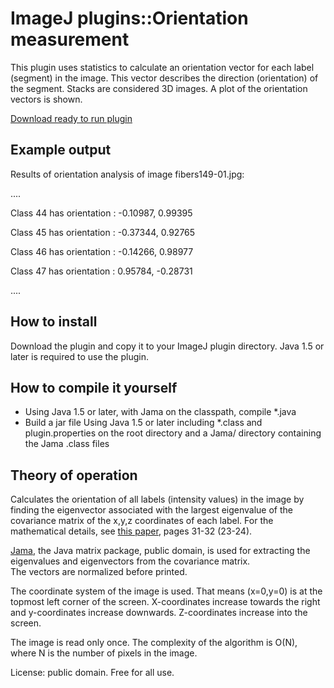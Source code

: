 ImageJ plugins::Orientation measurement
====================

This plugin uses statistics to calculate an orientation vector
for each label (segment) in the image. 
This vector describes the direction (orientation) of the segment.
Stacks are considered 3D images. 
A plot of the orientation vectors is shown.

[Download ready to run plugin](http://www.pvv.org/~perchrh/imagej/Orientation-1.0.1_.jar)

Example output
---------------------


Results of orientation analysis of image fibers149-01.jpg:

....

Class 44 has orientation : -0.10987, 0.99395

Class 45 has orientation : -0.37344, 0.92765

Class 46 has orientation : -0.14266, 0.98977

Class 47 has orientation : 0.95784, -0.28731

....


How to install
---------------------

Download the plugin and copy it to your ImageJ plugin directory.
Java 1.5 or later is required to use the plugin.

How to compile it yourself
---------------------

- Using Java 1.5 or later, with Jama on the classpath, compile \*.java
- Build a jar file Using Java 1.5 or later including \*.class and plugin.properties on the root directory and a Jama/ directory containing the Jama .class files


Theory of operation
---------------------

Calculates the orientation of all labels (intensity values) in the image
by finding the eigenvector associated with the largest eigenvalue of
the covariance matrix of the x,y,z coordinates of each label.
For the mathematical details, see [this paper](http://www.pvv.org/~perchrh/papers/mastersthesisHendenBacheWiig.pdf), pages 31-32 (23-24).

[Jama](http://math.nist.gov/javanumerics/jama/), the Java matrix package, public domain, is used for extracting the eigenvalues and eigenvectors from the covariance matrix.  
The vectors are normalized before printed. 

The coordinate system of the image is used. That means (x=0,y=0) is at the topmost left corner of the screen. X-coordinates increase towards the right and y-coordinates increase downwards. Z-coordinates increase into the screen.

The image is read only once. The complexity of the algorithm is O(N), where N is the number of pixels in the image.

License: public domain. Free for all use.
